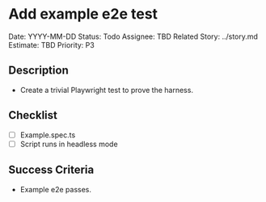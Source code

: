 # Add example e2e test

Date: YYYY-MM-DD
Status: Todo
Assignee: TBD
Related Story: ../story.md
Estimate: TBD
Priority: P3

## Description

- Create a trivial Playwright test to prove the harness.

## Checklist

- [ ] Example.spec.ts
- [ ] Script runs in headless mode

## Success Criteria

- Example e2e passes.
